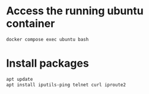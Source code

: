 # Access the running ubuntu container

```sh
docker compose exec ubuntu bash
```

# Install packages

```sh
apt update
apt install iputils-ping telnet curl iproute2
```
<!-- 
```sh
echo 'Acquire::http::Proxy "http://squid:3128/";' > /etc/apt/apt.conf.d/99proxy
echo 'Acquire::https::Proxy "http://squid:3128/";' >> /etc/apt/apt.conf.d/99proxy
``` -->